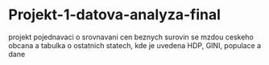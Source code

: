 # Projekt-1-datova-analyza-final
projekt pojednavaci o srovnavani cen beznych surovin se mzdou ceskeho obcana a tabulka o ostatnich statech, kde je uvedena HDP, GINI, populace a dane
